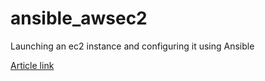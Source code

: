 # ansible_awsec2
Launching an ec2 instance and configuring it using Ansible

[Article link](https://priyankaa2023.medium.com/automating-provisioning-and-configuration-of-amazon-ec2-instance-ansible-dd34df237a0c)
